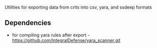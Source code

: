 Utilities for exporting data from crits into csv, yara, and ssdeep formats

## Dependencies
- for compiling yara rules after export - https://github.com/IntegralDefense/yara_scanner.git


